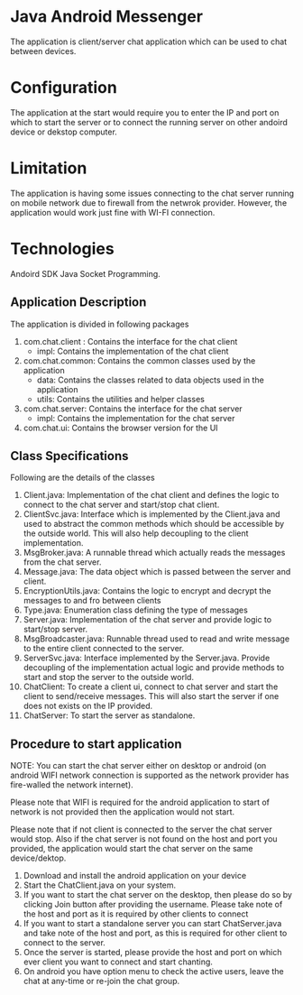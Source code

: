 Java Android Messenger  
===========
The application is client/server chat application which can be used to chat between devices. 

Configuration
===========
The application at the start would require you to enter the IP and port on which to start 
the server or to connect the running server on other andoird device or dekstop computer. 

Limitation
===========
The application is having some issues connecting to the chat server running on mobile network due 
to firewall from the netwrok provider. However, the application would work just fine with WI-FI connection.

Technologies
===========
Andoird SDK
Java Socket Programming.

Application Description
-----------
The application is divided in following packages 
1. com.chat.client : Contains the interface for the chat client
	- impl: Contains the implementation of the chat client
2. com.chat.common: Contains the common classes used by the application
	- data: Contains the classes related to data objects used in the application
	- utils: Contains the utilities and helper classes
3. com.chat.server: Contains the interface for the chat server 
	- impl: Contains the implementation for the chat server 
4. com.chat.ui: Contains the browser version for the UI

Class Specifications
-----------
Following are the details of the classes
1. Client.java: Implementation of the chat client and defines the logic to connect to the chat server and start/stop chat client.
2. ClientSvc.java: Interface which is implemented by the Client.java and used to abstract the common methods which should be accessible by the outside world. This will also help decoupling to the client implementation.
3. MsgBroker.java: A runnable thread which actually reads the messages from the chat server.
4. Message.java: The data object which is passed between the server and client.
5. EncryptionUtils.java: Contains the logic to encrypt and decrypt the messages to and fro between clients
6. Type.java: Enumeration class defining the type of messages
7. Server.java: Implementation of the chat server and provide logic to start/stop server.
8. MsgBroadcaster.java: Runnable thread used to read and write message to the entire client connected to the server.
9. ServerSvc.java: Interface implemented by the Server.java. Provide decoupling of the implementation actual logic and provide methods to start and stop the server to the outside world.
10. ChatClient: To create a client ui, connect to chat server and start the client to send/receive messages. This will also start the server if one does not exists on the IP provided.
11. ChatServer: To start the server as standalone.

Procedure to start application
-----------
NOTE: You can start the chat server either on desktop or android (on android WIFI network connection is supported as the network provider has fire-walled the network internet). 

Please note that WIFI is required for the android application to start of network is not provided then the application would not start.

Please note that if not client is connected to the server the chat server would stop. Also if the chat server is not found on the host and port you provided, the application would start the chat server on the same device/dektop.

1. Download and install the android application on your device
2. Start the ChatClient.java on your system.
3. If you want to start the chat server on the desktop, then please do so by clicking Join button after providing the username. Please take note of the host and port as it is required by other clients to connect
4. If you want to start a standalone server you can start ChatServer.java and take note of the host and port, as this is required for other client to connect to the server.
5. Once the server is started, please provide the host and port on which ever client you want to connect and start chanting. 
6. On android you have option menu to check the active users, leave the chat at any-time or re-join the chat group.
